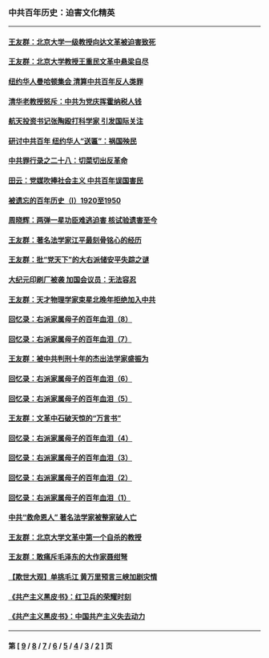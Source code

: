 ### 中共百年历史：迫害文化精英
---
#### [王友群：北京大学一级教授向达文革被迫害致死](../../pages/nf1176111/n13150966.md?08170430) 
#### [王友群：北京大学教授王重民文革中悬梁自尽](../../pages/nf1176111/n13084645.md?08170430) 
#### [纽约华人曼哈顿集会 清算中共百年反人类罪](../../pages/nf1176111/n13084157.md?08170430) 
#### [清华老教授怒斥：中共为党庆挥霍纳税人钱](../../pages/nf1176111/n13071430.md?08170430) 
#### [航天投资书记张陶殴打科学家 引发国际关注](../../pages/nf1176111/n13069132.md?08170430) 
#### [研讨中共百年 纽约华人“送匾”：祸国殃民](../../pages/nf1176111/n13057367.md?08170430) 
#### [中共罪行录之二十八：切菜切出反革命](../../pages/nf1176111/n13030600.md?08170430) 
#### [田云：党媒吹捧社会主义 中共百年误国害民](../../pages/nf1176111/n13006682.md?08170430) 
#### [被遗忘的百年历史（I）1920至1950](../../pages/nf1176111/n12986411.md?08170430) 
#### [周晓辉：两弹一星功臣难逃迫害 核试验遗害至今](../../pages/nf1176111/n12974997.md?08170430) 
#### [王友群：著名法学家江平最刻骨铭心的经历](../../pages/nf1176111/n12970787.md?08170430) 
#### [王友群：批“党天下”的大右派储安平失踪之谜](../../pages/nf1176111/n12954229.md?08170430) 
#### [大纪元印刷厂被袭 加国会议员：无法容忍](../../pages/nf1176111/n12883028.md?08170430) 
#### [王友群：天才物理学家束星北晚年拒绝加入中共](../../pages/nf1176111/n12792913.md?08170430) 
#### [回忆录：右派家属母子的百年血泪（8）](../../pages/nf1176111/n12706196.md?08170430) 
#### [回忆录：右派家属母子的百年血泪（7）](../../pages/nf1176111/n12706191.md?08170430) 
#### [王友群：被中共判刑十年的杰出法学家盛振为](../../pages/nf1176111/n12706141.md?08170430) 
#### [回忆录：右派家属母子的百年血泪（6）](../../pages/nf1176111/n12698863.md?08170430) 
#### [回忆录：右派家属母子的百年血泪（5）](../../pages/nf1176111/n12692515.md?08170430) 
#### [王友群：文革中石破天惊的“万言书”](../../pages/nf1176111/n12690994.md?08170430) 
#### [回忆录：右派家属母子的百年血泪（4）](../../pages/nf1176111/n12686410.md?08170430) 
#### [回忆录：右派家属母子的百年血泪（3）](../../pages/nf1176111/n12683820.md?08170430) 
#### [回忆录：右派家属母子的百年血泪（2）](../../pages/nf1176111/n12679738.md?08170430) 
#### [回忆录：右派家属母子的百年血泪（1）](../../pages/nf1176111/n12678112.md?08170430) 
#### [中共“救命恩人” 著名法学家被整家破人亡](../../pages/nf1176111/n12658168.md?08170430) 
#### [王友群：北京大学文革中第一个自杀的教授](../../pages/nf1176111/n12632697.md?08170430) 
#### [王友群：敢痛斥毛泽东的大作家聂绀弩](../../pages/nf1176111/n12384788.md?08170430) 
#### [【欺世大观】单挑毛江 黄万里预言三峡加剧灾情](../../pages/nf1176111/n12357101.md?08170430) 
#### [《共产主义黑皮书》：红卫兵的荣耀时刻](../../pages/nf1176111/n12190329.md?08170430) 
#### [《共产主义黑皮书》：中国共产主义失去动力](../../pages/nf1176111/n12168749.md?08170430) 

---
#### 第 [ [9](./9.md?08170430) / [8](./8.md?08170430) / [7](./7.md?08170430) / [6](./6.md?08170430) / [5](./5.md?08170430) / [4](./4.md?08170430) / [3](./3.md?08170430) / [2](./2.md?08170430) ] 页
